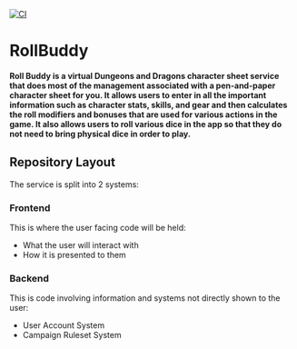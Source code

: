 [![CI](https://img.shields.io/github/workflow/status/ngutn24/RollBuddy/CI)](https://github.com/ngutn24/RollBuddy/actions/workflows/main.yml)

# RollBuddy
**Roll Buddy is a virtual Dungeons and Dragons character sheet service that does most of the management associated with a pen-and-paper character sheet for you. It allows users to enter in all the important information such as character stats, skills, and gear and then calculates the roll modifiers and bonuses that are used for various actions in the game. It also allows users to roll various dice in the app so that they do not need to bring physical dice in order to play.**

## Repository Layout
The service is split into 2 systems:

### Frontend
This is where the user facing code will be held:
- What the user will interact with
- How it is presented to them 

### Backend
This is code involving information and systems not directly shown to the user:

- User Account System
- Campaign Ruleset System
